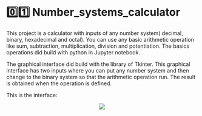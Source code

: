 # 0️⃣1️⃣ Number_systems_calculator
This project is a calculator with inputs of any number system( decimal, binary, hexadecimal and octal). You can use any basic arithmetic operation like sum, subtraction, multiplication, division and potentiation. The basics operations did build with python in Jupyter notebook.

The graphical interface did build with the library of Tkinter. This graphical interface has two inputs where you can put any number system and then change to the binary system so that the arithmetic operation run. The result is obtained when the operation is defined.

This is the interface:

<p align="center">
  <img src="https://user-images.githubusercontent.com/77762190/114494894-bfefa580-9be2-11eb-8333-d5b85b4bf8a9.png" />
</p>
